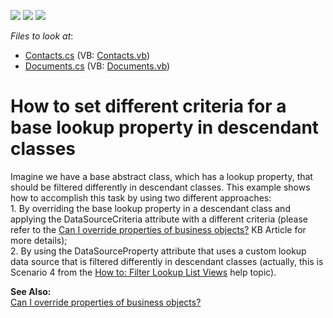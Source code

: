 <!-- default badges list -->
![](https://img.shields.io/endpoint?url=https://codecentral.devexpress.com/api/v1/VersionRange/128592866/10.2.9%2B)
[![](https://img.shields.io/badge/Open_in_DevExpress_Support_Center-FF7200?style=flat-square&logo=DevExpress&logoColor=white)](https://supportcenter.devexpress.com/ticket/details/E1754)
[![](https://img.shields.io/badge/📖_How_to_use_DevExpress_Examples-e9f6fc?style=flat-square)](https://docs.devexpress.com/GeneralInformation/403183)
<!-- default badges end -->
<!-- default file list -->
*Files to look at*:

* [Contacts.cs](./CS/WinWebSolution.Module/Contacts.cs) (VB: [Contacts.vb](./VB/WinWebSolution.Module/Contacts.vb))
* [Documents.cs](./CS/WinWebSolution.Module/Documents.cs) (VB: [Documents.vb](./VB/WinWebSolution.Module/Documents.vb))
<!-- default file list end -->
# How to set different criteria for a base lookup property in descendant classes


<p>Imagine we have a base abstract class, which has a lookup property, that should be filtered differently in descendant classes. This example shows how to accomplish this task by using two different approaches:<br />
1. By overriding the base lookup property in a descendant class and applying the DataSourceCriteria attribute with a different criteria (please refer to the <a href="https://www.devexpress.com/Support/Center/p/K18270">Can I override properties of business objects?</a> KB Article for more details);<br />
2. By using the DataSourceProperty attribute that uses a custom lookup data source that is filtered differently in descendant classes (actually, this is  Scenario 4 from the <a href="http://documentation.devexpress.com/#Xaf/CustomDocument2681">How to: Filter Lookup List Views</a> help topic).</p><p><strong>See Also:</strong><br />
<a href="https://www.devexpress.com/Support/Center/p/K18270">Can I override properties of business objects?</a></p>

<br/>


